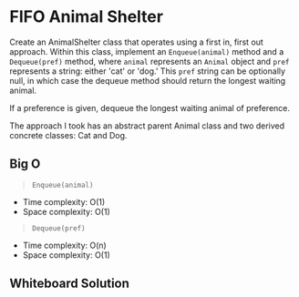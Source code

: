 # FIFO Animal Shelter

Create an AnimalShelter class that operates using a first in, first out approach. Within this class, implement an `Enqueue(animal)` method and a `Dequeue(pref)` method, where `animal` represents an `Animal` object and `pref` represents a string: either 'cat' or 'dog.' This `pref` string can be optionally null, in which case the dequeue method should return the longest waiting animal.

If a preference is given, dequeue the longest waiting animal of preference.

The approach I took has an abstract parent Animal class and two derived concrete classes: Cat and Dog.

## Big O

>`Enqueue(animal)`

* Time complexity: O(1)
* Space complexity: O(1)

>`Dequeue(pref)`

* Time complexity: O(n)
* Space complexity: O(1)

## Whiteboard Solution

